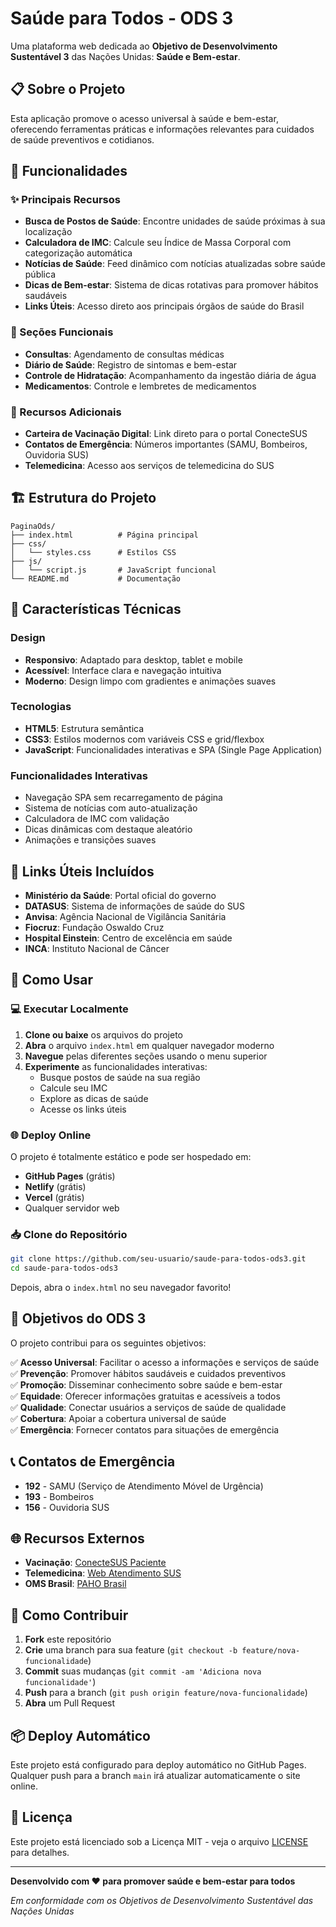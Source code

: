 # Saúde para Todos - ODS 3

Uma plataforma web dedicada ao **Objetivo de Desenvolvimento Sustentável 3** das Nações Unidas: **Saúde e Bem-estar**.

## 📋 Sobre o Projeto

Esta aplicação promove o acesso universal à saúde e bem-estar, oferecendo ferramentas práticas e informações relevantes para cuidados de saúde preventivos e cotidianos.

## 🎯 Funcionalidades

### ✨ Principais Recursos

- **Busca de Postos de Saúde**: Encontre unidades de saúde próximas à sua localização
- **Calculadora de IMC**: Calcule seu Índice de Massa Corporal com categorização automática
- **Notícias de Saúde**: Feed dinâmico com notícias atualizadas sobre saúde pública
- **Dicas de Bem-estar**: Sistema de dicas rotativas para promover hábitos saudáveis
- **Links Úteis**: Acesso direto aos principais órgãos de saúde do Brasil

### 📱 Seções Funcionais

- **Consultas**: Agendamento de consultas médicas
- **Diário de Saúde**: Registro de sintomas e bem-estar
- **Controle de Hidratação**: Acompanhamento da ingestão diária de água
- **Medicamentos**: Controle e lembretes de medicamentos

### 🔗 Recursos Adicionais

- **Carteira de Vacinação Digital**: Link direto para o portal ConecteSUS
- **Contatos de Emergência**: Números importantes (SAMU, Bombeiros, Ouvidoria SUS)
- **Telemedicina**: Acesso aos serviços de telemedicina do SUS

## 🏗️ Estrutura do Projeto

```
PaginaOds/
├── index.html          # Página principal
├── css/
│   └── styles.css      # Estilos CSS
├── js/
│   └── script.js       # JavaScript funcional
└── README.md           # Documentação
```

## 🎨 Características Técnicas

### Design
- **Responsivo**: Adaptado para desktop, tablet e mobile
- **Acessível**: Interface clara e navegação intuitiva
- **Moderno**: Design limpo com gradientes e animações suaves

### Tecnologias
- **HTML5**: Estrutura semântica
- **CSS3**: Estilos modernos com variáveis CSS e grid/flexbox
- **JavaScript**: Funcionalidades interativas e SPA (Single Page Application)

### Funcionalidades Interativas
- Navegação SPA sem recarregamento de página
- Sistema de notícias com auto-atualização
- Calculadora de IMC com validação
- Dicas dinâmicas com destaque aleatório
- Animações e transições suaves

## 🌟 Links Úteis Incluídos

- **Ministério da Saúde**: Portal oficial do governo
- **DATASUS**: Sistema de informações de saúde do SUS
- **Anvisa**: Agência Nacional de Vigilância Sanitária
- **Fiocruz**: Fundação Oswaldo Cruz
- **Hospital Einstein**: Centro de excelência em saúde
- **INCA**: Instituto Nacional de Câncer

## 🚀 Como Usar

### 💻 **Executar Localmente**
1. **Clone ou baixe** os arquivos do projeto
2. **Abra** o arquivo `index.html` em qualquer navegador moderno
3. **Navegue** pelas diferentes seções usando o menu superior
4. **Experimente** as funcionalidades interativas:
   - Busque postos de saúde na sua região
   - Calcule seu IMC
   - Explore as dicas de saúde
   - Acesse os links úteis

### 🌐 **Deploy Online**
O projeto é totalmente estático e pode ser hospedado em:
- **GitHub Pages** (grátis)
- **Netlify** (grátis)
- **Vercel** (grátis)
- Qualquer servidor web

### 📥 **Clone do Repositório**
```bash
git clone https://github.com/seu-usuario/saude-para-todos-ods3.git
cd saude-para-todos-ods3
```

Depois, abra o `index.html` no seu navegador favorito!

## 🎯 Objetivos do ODS 3

O projeto contribui para os seguintes objetivos:

✅ **Acesso Universal**: Facilitar o acesso a informações e serviços de saúde  
✅ **Prevenção**: Promover hábitos saudáveis e cuidados preventivos  
✅ **Promoção**: Disseminar conhecimento sobre saúde e bem-estar  
✅ **Equidade**: Oferecer informações gratuitas e acessíveis a todos  
✅ **Qualidade**: Conectar usuários a serviços de saúde de qualidade  
✅ **Cobertura**: Apoiar a cobertura universal de saúde  
✅ **Emergência**: Fornecer contatos para situações de emergência  

## 📞 Contatos de Emergência

- **192** - SAMU (Serviço de Atendimento Móvel de Urgência)
- **193** - Bombeiros
- **156** - Ouvidoria SUS

## 🌐 Recursos Externos

- **Vacinação**: [ConecteSUS Paciente](https://conectesus-paciente.saude.gov.br/)
- **Telemedicina**: [Web Atendimento SUS](https://webatendimento.saude.gov.br/)
- **OMS Brasil**: [PAHO Brasil](https://www.paho.org/pt/brasil)

## 🤝 Como Contribuir

1. **Fork** este repositório
2. **Crie** uma branch para sua feature (`git checkout -b feature/nova-funcionalidade`)
3. **Commit** suas mudanças (`git commit -am 'Adiciona nova funcionalidade'`)
4. **Push** para a branch (`git push origin feature/nova-funcionalidade`)
5. **Abra** um Pull Request

## 📦 Deploy Automático

Este projeto está configurado para deploy automático no GitHub Pages. Qualquer push para a branch `main` irá atualizar automaticamente o site online.

## 📄 Licença

Este projeto está licenciado sob a Licença MIT - veja o arquivo [LICENSE](LICENSE) para detalhes.

---

**Desenvolvido com ❤️ para promover saúde e bem-estar para todos**

*Em conformidade com os Objetivos de Desenvolvimento Sustentável das Nações Unidas*
